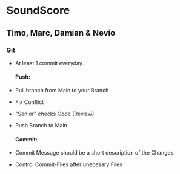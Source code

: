 # SoundScore
## Timo, Marc, Damian & Nevio

### Git
- At least 1 commit everyday.
  
  #### Push:
- Pull branch from Main to your Branch
- Fix Conflict
- "Senior" checks Code (Review)
- Push Branch to Main
  
  #### Commit:
- Commit Message should be a short description of the Changes
- Control Commit-Files after unecesary Files
